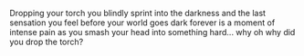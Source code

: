 Dropping your torch you blindly sprint into the darkness and the last sensation you feel before your world goes dark forever is a moment of intense pain as you smash your head into something hard... why oh why did you drop the torch?

